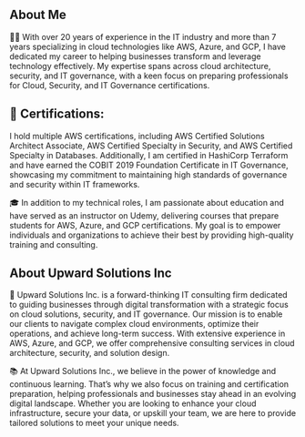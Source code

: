 ## About Me

👨‍💻 With over 20 years of experience in the IT industry and more than 7 years specializing in cloud technologies like AWS, Azure, and GCP, I have dedicated my career to helping businesses transform and leverage technology effectively. My expertise spans across cloud architecture, security, and IT governance, with a keen focus on preparing professionals for Cloud, Security, and IT Governance certifications.

## 📜 Certifications: 
I hold multiple AWS certifications, including AWS Certified Solutions Architect Associate, AWS Certified Specialty in Security, and AWS Certified Specialty in Databases. Additionally, I am certified in HashiCorp Terraform and have earned the COBIT 2019 Foundation Certificate in IT Governance, showcasing my commitment to maintaining high standards of governance and security within IT frameworks.

🎓 In addition to my technical roles, I am passionate about education and have served as an instructor on Udemy, delivering courses that prepare students for AWS, Azure, and GCP certifications. My goal is to empower individuals and organizations to achieve their best by providing high-quality training and consulting.

## About Upward Solutions Inc
🚀 Upward Solutions Inc. is a forward-thinking IT consulting firm dedicated to guiding businesses through digital transformation with a strategic focus on cloud solutions, security, and IT governance. Our mission is to enable our clients to navigate complex cloud environments, optimize their operations, and achieve long-term success. With extensive experience in AWS, Azure, and GCP, we offer comprehensive consulting services in cloud architecture, security, and solution design.

📚 At Upward Solutions Inc., we believe in the power of knowledge and continuous learning. That’s why we also focus on training and certification preparation, helping professionals and businesses stay ahead in an evolving digital landscape. Whether you are looking to enhance your cloud infrastructure, secure your data, or upskill your team, we are here to provide tailored solutions to meet your unique needs.
